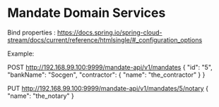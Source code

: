 # Mandate Domain Services

Bind properties : https://docs.spring.io/spring-cloud-stream/docs/current/reference/htmlsingle/#_configuration_options

Example:

POST http://192.168.99.100:9999/mandate-api/v1/mandates 
{
	"id": "5",
	"bankName": "Socgen",
	"contractor": {
		"name": "the_contractor"
	}
}

PUT http://192.168.99.100:9999/mandate-api/v1/mandates/5/notary
{
	"name": "the_notary"
}
